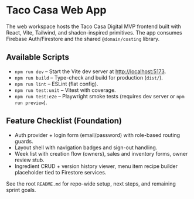 # Taco Casa Web App

The web workspace hosts the Taco Casa Digital MVP frontend built with React, Vite, Tailwind, and shadcn-inspired primitives. The app consumes Firebase Auth/Firestore and the shared `@domain/costing` library.

## Available Scripts

- `npm run dev` – Start the Vite dev server at <http://localhost:5173>.
- `npm run build` – Type-check and build for production (`dist/`).
- `npm run lint` – ESLint (flat config).
- `npm run test:unit` – Vitest with coverage.
- `npm run test:e2e` – Playwright smoke tests (requires dev server or `npm run preview`).

## Feature Checklist (Foundation)

- Auth provider + login form (email/password) with role-based routing guards.
- Layout shell with navigation badges and sign-out handling.
- Week list with creation flow (owners), sales and inventory forms, owner review stub.
- Ingredient CRUD + version history viewer, menu item recipe builder placeholder tied to Firestore services.

See the root `README.md` for repo-wide setup, next steps, and remaining sprint goals.
